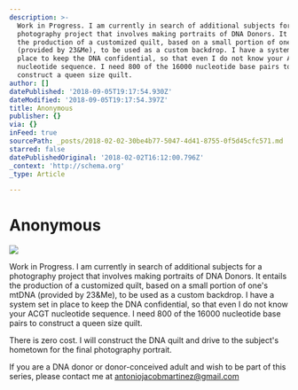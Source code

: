 ```yaml
---
description: >-
  Work in Progress. I am currently in search of additional subjects for a
  photography project that involves making portraits of DNA Donors. It entails
  the production of a customized quilt, based on a small portion of one’s mtDNA
  (provided by 23&Me), to be used as a custom backdrop. I have a system set in
  place to keep the DNA confidential, so that even I do not know your ACGT
  nucleotide sequence. I need 800 of the 16000 nucleotide base pairs to
  construct a queen size quilt. 
author: []
datePublished: '2018-09-05T19:17:54.930Z'
dateModified: '2018-09-05T19:17:54.397Z'
title: Anonymous
publisher: {}
via: {}
inFeed: true
sourcePath: _posts/2018-02-02-30be4b77-5047-4d41-8755-0f5d45cfc571.md
starred: false
datePublishedOriginal: '2018-02-02T16:12:00.796Z'
_context: 'http://schema.org'
_type: Article

---
```

# Anonymous
![](https://the-grid-user-content.s3-us-west-2.amazonaws.com/b4e82ab0-2640-4490-a6b1-8982d8a6d1aa.jpg)

Work in Progress. I am currently in search of additional subjects for a photography project that involves making portraits of DNA Donors. It entails the production of a customized quilt, based on a small portion of one's mtDNA (provided by 23&Me), to be used as a custom backdrop. I have a system set in place to keep the DNA confidential, so that even I do not know your ACGT nucleotide sequence. I need 800 of the 16000 nucleotide base pairs to construct a queen size quilt. 

There is zero cost. I will construct the DNA quilt and drive to the subject's hometown for the final photography portrait. 

If you are a DNA donor or donor-conceived adult and wish to be part of this series, please contact me at antoniojacobmartinez@gmail.com